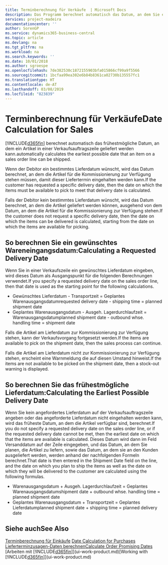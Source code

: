 ```yaml
---
title: Terminberechnung für Verkäufe  | Microsoft Docs
description: Das Programm berechnet automatisch das Datum, an dem Sie einen Artikel bestellen müssen, damit er zu einem bestimmten Datum im Lagerbestand vorhanden ist. Dies ist das Datum, an dem Sie erwarten können, dass Artikel, die an einem bestimmten Datum bestellt wurden, zur Kommissionierung verfügbar sind.
services: project-madeira
documentationcenter: ''
author: SorenGP
ms.service: dynamics365-business-central
ms.topic: article
ms.devlang: na
ms.tgt_pltfrm: na
ms.workload: na
ms.search.keywords: ''
ms.date: 10/01/2018
ms.author: sgroespe
ms.openlocfilehash: 7de382530c1872155903bfa015866cf99a9f5566
ms.sourcegitcommit: 1bcfaa99ea302e6b84b8361ca02730b135557fc1
ms.translationtype: HT
ms.contentlocale: de-AT
ms.lasthandoff: 03/08/2019
ms.locfileid: "823839"
---
```

# <a name="date-calculation-for-sales"></a><span data-ttu-id="bff5d-104">Terminberechnung für Verkäufe</span><span class="sxs-lookup"><span data-stu-id="bff5d-104">Date Calculation for Sales</span></span>
[!INCLUDE[d365fin](includes/d365fin_md.md)] <span data-ttu-id="bff5d-105">berechnet automatisch das frühestmögliche Datum, an dem ein Artikel in einer Verkaufsauftragszeile geliefert werden kann.</span><span class="sxs-lookup"><span data-stu-id="bff5d-105">automatically calculates the earliest possible date that an item on a sales order line can be shipped.</span></span>

<span data-ttu-id="bff5d-106">Wenn der Debitor ein bestimmtes Lieferdatum wünscht, wird das Datum berechnet, an dem die Artikel für die Kommissionierung zur Verfügung stehen müssen, damit dieser Liefertermin eingehalten werden kann.</span><span class="sxs-lookup"><span data-stu-id="bff5d-106">If the customer has requested a specific delivery date, then the date on which the items must be available to pick to meet that delivery date is calculated.</span></span>

<span data-ttu-id="bff5d-107">Falls der Debitor kein bestimmtes Lieferdatum wünscht, wird das Datum berechnet, an dem die Artikel geliefert werden können, ausgehend von dem Datum, an dem die Artikel für die Kommissionierung zur Verfügung stehen.</span><span class="sxs-lookup"><span data-stu-id="bff5d-107">If the customer does not request a specific delivery date, then the date on which the items can be delivered is calculated, starting from the date on which the items are available for picking.</span></span>

## <a name="calculating-a-requested-delivery-date"></a><span data-ttu-id="bff5d-108">So berechnen Sie ein gewünschtes Wareneingangsdatum:</span><span class="sxs-lookup"><span data-stu-id="bff5d-108">Calculating a Requested Delivery Date</span></span>
<span data-ttu-id="bff5d-109">Wenn Sie in einer Verkaufszeile ein gewünschtes Lieferdatum eingeben, wird dieses Datum als Ausgangspunkt für die folgenden Berechnungen verwendet.</span><span class="sxs-lookup"><span data-stu-id="bff5d-109">If you specify a requested delivery date on the sales order line, then that date is used as the starting point for the following calculations.</span></span>

- <span data-ttu-id="bff5d-110">Gewünschtes Lieferdatum - Transportzeit = Geplantes Warenausgangsdatum</span><span class="sxs-lookup"><span data-stu-id="bff5d-110">requested delivery date - shipping time = planned shipment date</span></span>
- <span data-ttu-id="bff5d-111">Geplantes Warenausgangsdatum - Ausgeh. Lagerdurchlaufzeit = Warenausgangsdatum</span><span class="sxs-lookup"><span data-stu-id="bff5d-111">planned shipment date - outbound whse. handling time = shipment date</span></span>

<span data-ttu-id="bff5d-112">Falls die Artikel am Lieferdatum zur Kommissionierung zur Verfügung stehen, kann der Verkaufsvorgang fortgesetzt werden.</span><span class="sxs-lookup"><span data-stu-id="bff5d-112">If the items are available to pick on the shipment date, then the sales process can continue.</span></span>

<span data-ttu-id="bff5d-113">Falls die Artikel am Lieferdatum nicht zur Kommissionierung zur Verfügung stehen, erscheint eine Warnmeldung die auf diesen Umstand hinweist.</span><span class="sxs-lookup"><span data-stu-id="bff5d-113">If the items are not available to be picked on the shipment date, then a stock-out warning is displayed.</span></span>

## <a name="calculating-the-earliest-possible-delivery-date"></a><span data-ttu-id="bff5d-114">So berechnen Sie das frühestmögliche Lieferdatum:</span><span class="sxs-lookup"><span data-stu-id="bff5d-114">Calculating the Earliest Possible Delivery Date</span></span>
<span data-ttu-id="bff5d-115">Wenn Sie kein angefordertes Lieferdatum auf der Verkaufsauftragszeile angeben oder das angeforderte Lieferdatum nicht eingehalten werden kann, wird das früheste Datum, an dem die Artikel verfügbar sind, berechnet.</span><span class="sxs-lookup"><span data-stu-id="bff5d-115">If you do not specify a requested delivery date on the sales order line, or if the requested delivery date cannot be met, then the earliest date on which that the items are available is calculated.</span></span> <span data-ttu-id="bff5d-116">Dieses Datum wird dann im Feld Versanddatum auf der Zeile eingegeben, und das Datum, an dem Sie planen, die Artikel zu liefern, sowie das Datum, an dem sie an den Kunden ausgeliefert werden, werden anhand der nachfolgenden Formeln berechnet.</span><span class="sxs-lookup"><span data-stu-id="bff5d-116">That date is then entered in the Shipment Date field on the line, and the date on which you plan to ship the items as well as the date on which they will be delivered to the customer are calculated using the following formulas.</span></span>

- <span data-ttu-id="bff5d-117">Warenausgangsdatum + Ausgeh. Lagerdurchlaufzeit = Geplantes Warenausgangsdatum</span><span class="sxs-lookup"><span data-stu-id="bff5d-117">shipment date + outbound whse. handling time = planned shipment date</span></span>
- <span data-ttu-id="bff5d-118">Geplantes Warenausgangsdatum + Transportzeit = Geplantes Lieferdatum</span><span class="sxs-lookup"><span data-stu-id="bff5d-118">planned shipment date + shipping time = planned delivery date</span></span>


## <a name="see-also"></a><span data-ttu-id="bff5d-119">Siehe auch</span><span class="sxs-lookup"><span data-stu-id="bff5d-119">See Also</span></span>  
 <span data-ttu-id="bff5d-120">[Terminberechnung für Einkäufe](purchasing-date-calculation-for-purchases.md) </span><span class="sxs-lookup"><span data-stu-id="bff5d-120">[Date Calculation for Purchases](purchasing-date-calculation-for-purchases.md) </span></span>  
 [<span data-ttu-id="bff5d-121">Lieferterminzusagen-Daten berechnen</span><span class="sxs-lookup"><span data-stu-id="bff5d-121">Calculate Order Promising Dates</span></span>](sales-how-to-calculate-order-promising-dates.md)  
 <span data-ttu-id="bff5d-122">[Arbeiten mit [!INCLUDE[d365fin](includes/d365fin_md.md)]](ui-work-product.md)</span><span class="sxs-lookup"><span data-stu-id="bff5d-122">[Working with [!INCLUDE[d365fin](includes/d365fin_md.md)]](ui-work-product.md)</span></span>
